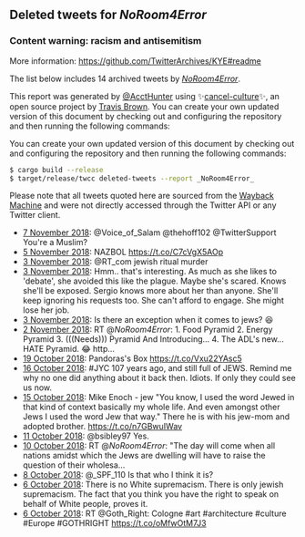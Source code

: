 ## Deleted tweets for _NoRoom4Error_
### Content warning: racism and antisemitism
More information: https://github.com/TwitterArchives/KYE#readme

The list below includes 14 archived tweets by
[_NoRoom4Error_](https://twitter.com/_NoRoom4Error_).



This report was generated by [@AcctHunter](https://twitter.com/accthunter) using ✨[cancel-culture](https://github.com/travisbrown/cancel-culture)✨,
an open source project by [Travis Brown](https://twitter.com/travisbrown). You can create your own
updated version of this document by checking out and configuring the repository and then running
the following commands:

You can create your own updated version of this document by checking out and configuring the
repository and then running the following commands:

```bash
$ cargo build --release
$ target/release/twcc deleted-tweets --report _NoRoom4Error_
```

Please note that all tweets quoted here are sourced from the
[Wayback Machine](https://web.archive.org) and were not directly accessed through the Twitter API or
any Twitter client.

* [ 7 November 2018](https://web.archive.org/web/20181107005842/https://twitter.com/_NoRoom4Error_/status/1059973383587315713): @Voice_of_Salam @thehoff102 @TwitterSupport You're a Muslim?
* [ 5 November 2018](https://web.archive.org/web/20181105000005/https://twitter.com/_NoRoom4Error_/status/1059233856522469376): NAZBOL https://t.co/C7cVgX5AOp
* [ 3 November 2018](https://web.archive.org/web/20181103182101/https://twitter.com/_NoRoom4Error_/status/1058786139719589889): @RT_com jewish ritual murder
* [ 3 November 2018](https://web.archive.org/web/20181103165817/https://twitter.com/_NoRoom4Error_/status/1058765319177732099): Hmm.. that's interesting. As much as she likes to 'debate', she avoided this like the plague. Maybe she's scared. Knows she'll be exposed. Sergio knows more about her than anyone. She'll keep ignoring his requests too. She can't afford to engage. She might lose her job.
* [ 3 November 2018](https://web.archive.org/web/20181103045147/https://twitter.com/_NoRoom4Error_/status/1058582489487286275): Is there an exception when it comes to jews? 😆
* [ 2 November 2018](https://web.archive.org/web/20181102122430/https://twitter.com/_NoRoom4Error_/status/1058334031509630976): RT @_NoRoom4Error_: 1. Food Pyramid 2. Energy Pyramid 3. (((Needs))) Pyramid   And Introducing...  4. The ADL's new... HATE Pyramid. 😂 http…
* [19 October 2018](https://web.archive.org/web/20181019224903/https://twitter.com/_NoRoom4Error_/status/1053417774545059840): Pandoras's Box https://t.co/Vxu22YAsc5
* [16 October 2018](https://web.archive.org/web/20181016213833/https://twitter.com/_NoRoom4Error_/status/1052312869038186496): #JYC 107 years ago, and still full of JEWS. Remind me why no one did anything about it back then. Idiots. If only they could see us now.
* [15 October 2018](https://web.archive.org/web/20181015100938/https://twitter.com/_NoRoom4Error_/status/1051777109616717824): Mike Enoch - jew   "You know, I used the word Jewed in that kind of context basically my whole life. And even amongst other Jews I used the word Jew that way."  There he is with his jew-mom and adopted brother. https://t.co/n7GBwuIWav
* [11 October 2018](https://web.archive.org/web/20181011001651/https://twitter.com/_NoRoom4Error_/status/1050178379352338432): @bsibley97 Yes.
* [10 October 2018](https://web.archive.org/web/20181010031156/https://twitter.com/_NoRoom4Error_/status/1049860052620857345): RT @_NoRoom4Error_: "The day will come when all nations amidst which the Jews are dwelling will have to raise the question of their wholesa…
* [ 8 October 2018](https://web.archive.org/web/20181008040203/https://twitter.com/_NoRoom4Error_/status/1049147889161830401): @_SPF_110 Is that who I think it is?
* [ 6 October 2018](https://web.archive.org/web/20181006083509/https://twitter.com/_NoRoom4Error_/status/1048491841321144320): There is no White supremacism. There is only jewish supremacism. The fact that you think you have the right to speak on behalf of White people, proves it.
* [ 6 October 2018](https://web.archive.org/web/20181006054353/https://twitter.com/_NoRoom4Error_/status/1048448740636409856): RT @Goth_Right: Cologne #art #architecture #culture #Europe #GOTHRIGHT https://t.co/oMfwOtM7J3
